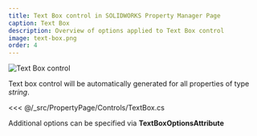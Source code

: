 ```yaml
---
title: Text Box control in SOLIDWORKS Property Manager Page
caption: Text Box
description: Overview of options applied to Text Box control
image: text-box.png
order: 4
---
```

![Text Box control](text-box.png)

Text box control will be automatically generated for all properties of type *string*.

<<< @/_src/PropertyPage/Controls/TextBox.cs

Additional options can be specified via **TextBoxOptionsAttribute**
